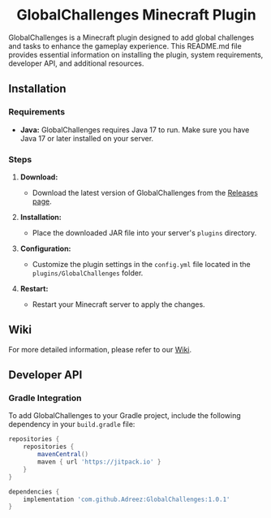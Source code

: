 <h1 align="center">GlobalChallenges Minecraft Plugin</h1>

GlobalChallenges is a Minecraft plugin designed to add global challenges and tasks to enhance the gameplay experience. This README.md file provides essential information on installing the plugin, system requirements, developer API, and additional resources.

## Installation

### Requirements

- **Java:** GlobalChallenges requires Java 17 to run. Make sure you have Java 17 or later installed on your server.

### Steps

1. **Download:**
   - Download the latest version of GlobalChallenges from the [Releases page](https://github.com/your-username/GlobalChallenges/releases).

2. **Installation:**
   - Place the downloaded JAR file into your server's `plugins` directory.

3. **Configuration:**
   - Customize the plugin settings in the `config.yml` file located in the `plugins/GlobalChallenges` folder.

4. **Restart:**
   - Restart your Minecraft server to apply the changes.

## Wiki

For more detailed information, please refer to our [Wiki](https://github.com/Adreez/GlobalChallenges/wiki).

## Developer API

### Gradle Integration

To add GlobalChallenges to your Gradle project, include the following dependency in your `build.gradle` file:

```groovy
repositories {
    repositories {
        mavenCentral()
        maven { url 'https://jitpack.io' }
    }
}

dependencies {
    implementation 'com.github.Adreez:GlobalChallenges:1.0.1'
}
```
